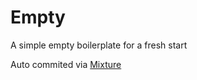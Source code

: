 # Empty

A simple empty boilerplate for a fresh start

Auto commited via [Mixture](http://mixture.io)